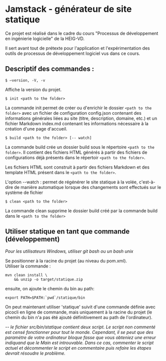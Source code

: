 # Jamstack - générateur de site statique

Ce projet est réalisé dans le cadre du cours "Processus de développement en ingénierie logicielle" de la HEIG-VD.

Il sert avant tout de prétexte pour l'application et l'expérimentation des outils de processus de développement logiciel vus dans ce cours.



## Descriptif des commandes :

```
$ –version, -V, -v
```

Affiche la version du projet.
```
$ init <path to the folder>
```
La commande init permet de créer ou d'enrichir le dossier `<path to the folder>`
avec un fichier de configuration config.json contenant des informations générales 
liées au site (titre, description, domaine, etc.) et un fichier Markdown index.md 
contenant les informations nécessaire à la création d'une page d'accueil.

```
$ build <path to the folder> [-- watch]
```

La commande build crée un dossier build sous le répertoire `<path to the folder>`.
Il contient des fichiers HTML générés à partir des fichiers de configurations déjà
présents dans le répertoir `<path to the folder>`.

Les fichiers HTML sont construit à partir des fichiers Markdown et des template HTML
présent dans le `<path to the folder>`.


L'option --watch : permet de régénérer le site statique à la volée, c'est-à-dire de manière automatique lorsque des changements sont effectués sur le système de fichier

```
$ clean <path to the folder>
```

La commande clean  supprime le dossier build créé par la commande build dans le `<path to the folder>`


## Utiliser statique en tant que commande (développement)
<I> Pour les utilisateurs Windows, utiliser git bash ou un bash unix </I>

Se positionner à la racine du projet (au niveau du pom.xml).  
Utiliser la commande :
```
mvn clean install \
    && unzip -o target/statique.zip
```

ensuite, on ajoute le chemin du bin au path:
```
export PATH=$PATH:`pwd`/statique/bin
```

On peut maintenant utiliser 'statique' suivit d'une commande définie avec picocli en ligne de commande, mais uniquement
à la racine du projet (le chemin du bin n'a pas été ajouté définitivement au path de l'ordinateur).

<I>-- le fichier src/bin/statique contient deux script. Le script non commenté est censé fonctionner
pour tout le monde. Cependant, il se peut que des paramètre de votre ordinateur bloque fasse que vous obteniez
une erreur indiquand que le Main est introuvable. Dans ce cas, commenter le script actuel et décommenter le script
en commentaire puis refaire les étapes devrait résoudre le problème.</I>